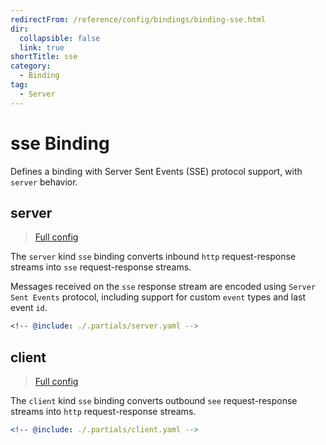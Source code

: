 ```yaml
---
redirectFrom: /reference/config/bindings/binding-sse.html
dir:
  collapsible: false
  link: true
shortTitle: sse
category:
  - Binding
tag:
  - Server
---
```


# sse Binding

Defines a binding with Server Sent Events (SSE) protocol support, with `server` behavior.

## server

> [Full config](./server.md)

The `server` kind `sse` binding converts inbound `http` request-response streams into `sse` request-response streams.

Messages received on the `sse` response stream are encoded using `Server Sent Events` protocol, including support for custom `event` types and last event `id`.

```yaml {3}
<!-- @include: ./.partials/server.yaml -->
```

## client

> [Full config](./client.md)

The `client` kind `sse` binding converts outbound `see` request-response streams into `http` request-response streams.

```yaml {3}
<!-- @include: ./.partials/client.yaml -->
```

